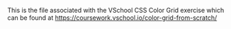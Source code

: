 This is the file associated with the VSchool CSS Color Grid exercise which can be found at https://coursework.vschool.io/color-grid-from-scratch/
